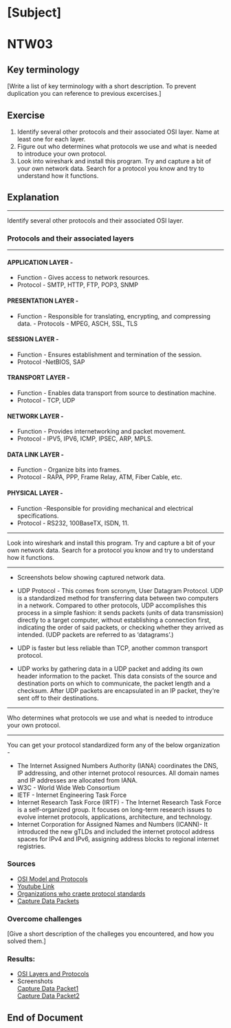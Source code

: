 # [Subject]
# NTW03

## Key terminology
[Write a list of key terminology with a short description. To prevent duplication you can reference to previous excercises.]

## Exercise

1. Identify several other protocols and their associated OSI layer. Name at least one for each layer.
1. Figure out who determines what protocols we use and what is needed to introduce your own protocol.
1. Look into wireshark and install this program. Try and capture a bit of your own network data. Search for a protocol you know and try to understand how it functions.

## Explanation

___
Identify several other protocols and their associated OSI layer.
### Protocols and their associated layers
___

#### APPLICATION LAYER - 
- Function - Gives access to network resources.	
- Protocol - SMTP, HTTP, FTP, POP3, SNMP   
#### PRESENTATION LAYER - 
- Function - Responsible for translating, encrypting, and compressing data.	- Protocols - MPEG, ASCH, SSL, TLS
#### SESSION LAYER -
- Function - Ensures establishment and termination of the session.	
- Protocol -NetBIOS, SAP
#### TRANSPORT LAYER - 
- Function - Enables data transport from source to destination machine.	 
- Protocol - TCP, UDP
#### NETWORK LAYER - 
- Function - Provides internetworking and packet movement.	
- Protocol - IPV5, IPV6, ICMP, IPSEC, ARP, MPLS.
#### DATA LINK LAYER - 
- Function - Organize bits into frames.	
- Protocol - RAPA, PPP, Frame Relay, ATM, Fiber Cable, etc.
#### PHYSICAL LAYER - 
- Function -Responsible for providing mechanical and electrical specifications.	
- Protocol - RS232, 100BaseTX, ISDN, 11.


___
Look into wireshark and install this program. Try and capture a bit of your own network data. Search for a protocol you know and try to understand how it functions.
___
* Screenshots below showing captured network data. 
* UDP Protocol - This comes from scronym, User Datagram Protocol. UDP is a standardized method for transferring data between two computers in a network. Compared to other protocols, UDP accomplishes this process in a simple fashion: it sends packets (units of data transmission) directly to a target computer, without establishing a connection first, indicating the order of said packets, or checking whether they arrived as intended. (UDP packets are referred to as ‘datagrams’.)

* UDP is faster but less reliable than TCP, another common transport protocol.
* UDP works by gathering data in a UDP packet and adding its own header information to the packet. This data consists of the source and destination ports on which to communicate, the packet length and a checksum. After UDP packets are encapsulated in an IP packet, they're sent off to their destinations.



____
Who determines what protocols we use and what is needed to introduce your own protocol.
____
You can get your protocol standardized form any of the below organization - 
- The Internet Assigned Numbers Authority (IANA) coordinates the DNS, IP addressing, and other internet protocol resources. All domain names and IP addresses are allocated from IANA. 
- W3C - World Wide Web Consortium 
- IETF - Internet Engineering Task Force
- Internet Research Task Force (IRTF) - The Internet Research Task Force is a self-organized group. It focuses on long-term research issues to evolve internet protocols, applications, architecture, and technology. 
- Internet Corporation for Assigned Names and Numbers (ICANN)-
It introduced the new gTLDs and included the internet protocol address spaces for IPv4 and IPv6, assigning address blocks to regional internet registries.


### Sources
* [OSI Model and Protocols](https://data-flair.training/blogs/osi-model-in-computer-network/)  
* [Youtube Link](https://www.youtube.com/watch?v=46pBeyHKQuQ)  
* [Organizations who craete protocol standards](https://www.internetx.com/en/news-detailview/who-creates-the-standards-and-protocols-for-the-internet/)   
* [Capture Data Packets](https://www.youtube.com/watch?v=qAuu9gquivU)



### Overcome challenges
[Give a short description of the challeges you encountered, and how you solved them.]

### Results:
* [OSI Layers and Protocols](../00_includes/02_Networking/NTW03/NTW03-OSI_Protocols.png)
* Screenshots   
 [Capture Data Packet1](../00_includes/02_Networking/NTW03/NTW03-CaptureDataPackets_WireShark1.png)   
 [Capture Data Packet2](../00_includes/02_Networking/NTW03/NTW03-CaptureDataPackets_WireShark2.png)

 ## End of Document